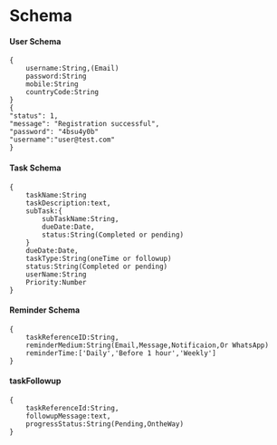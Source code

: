 # Schema

#### User Schema
    
    {
        username:String,(Email)
        password:String
        mobile:String
        countryCode:String
    }
    {
    "status": 1,
    "message": "Registration successful",
    "password": "4bsu4y0b"
    "username":"user@test.com"
    }

#### Task Schema
    {
        taskName:String
        taskDescription:text,
        subTask:{
            subTaskName:String,
            dueDate:Date,
            status:String(Completed or pending)
        }
        dueDate:Date,
        taskType:String(oneTime or followup)
        status:String(Completed or pending)
        userName:String
        Priority:Number
    }
#### Reminder Schema
    {
        taskReferenceID:String,
        reminderMedium:String(Email,Message,Notificaion,Or WhatsApp)
        reminderTime:['Daily','Before 1 hour','Weekly']
    }

#### taskFollowup
    {
        taskReferenceId:String,
        followupMessage:text,
        progressStatus:String(Pending,OntheWay)
    }